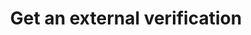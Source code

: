 ---
title: Get an external verification
api:
  file: api.json
  operationId: get-an-external-verification
hidden: false
---
